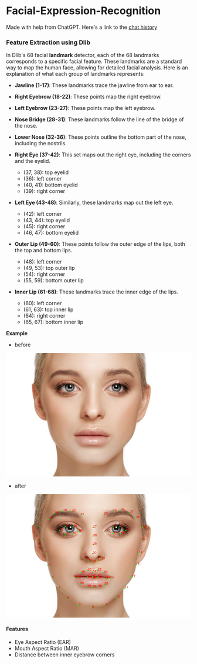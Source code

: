 # Facial-Expression-Recognition

Made with help from ChatGPT. Here's a link to the [chat history](https://chat.openai.com/c/8751a64b-c174-4492-8099-bf85d5cb9b8c)

### Feature Extraction using Dlib
In Dlib's 68 facial **landmark** detector, each of the 68 landmarks corresponds to a specific facial feature. These landmarks are a standard way to map the human face, allowing for detailed facial analysis. Here is an explanation of what each group of landmarks represents:

- **Jawline (1-17)**: These landmarks trace the jawline from ear to ear.


- **Right Eyebrow (18-22)**: These points map the right eyebrow.

- **Left Eyebrow (23-27)**: These points map the left eyebrow.

- **Nose Bridge (28-31)**: These landmarks follow the line of the bridge of the nose.

- **Lower Nose (32-36)**: These points outline the bottom part of the nose, including the nostrils.

- **Right Eye (37-42)**: This set maps out the right eye, including the corners and the eyelid.
    - (37, 38): top eyelid
    - (36): left corner
    - (40, 41): bottom eyelid
    - (39): right corner
- **Left Eye (43-48)**: Similarly, these landmarks map out the left eye.
  - (42): left corner
  - (43, 44): top eyelid
  - (45): right corner
  - (46, 47): bottom eyelid

- **Outer Lip (49-60)**: These points follow the outer edge of the lips, both the top and bottom lips.
  - (48): left corner
  - (49, 53): top outer lip
  - (54): right corner
  - (55, 59): bottom outer lip

- **Inner Lip (61-68)**: These landmarks trace the inner edge of the lips.
  - (60): left corner
  - (61, 63): top inner lip
  - (64): right corner
  - (65, 67): bottom inner lip

**Example**
- before

![](assets/face.png)

- after
  
![](assets/face.out.png)

#### Features
- Eye Aspect Ratio (EAR)
- Mouth Aspect Ratio (MAR)
- Distance between inner eyebrow corners